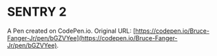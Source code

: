 # SENTRY 2

A Pen created on CodePen.io. Original URL: [https://codepen.io/Bruce-Fanger-Jr/pen/bGZVYee](https://codepen.io/Bruce-Fanger-Jr/pen/bGZVYee).

